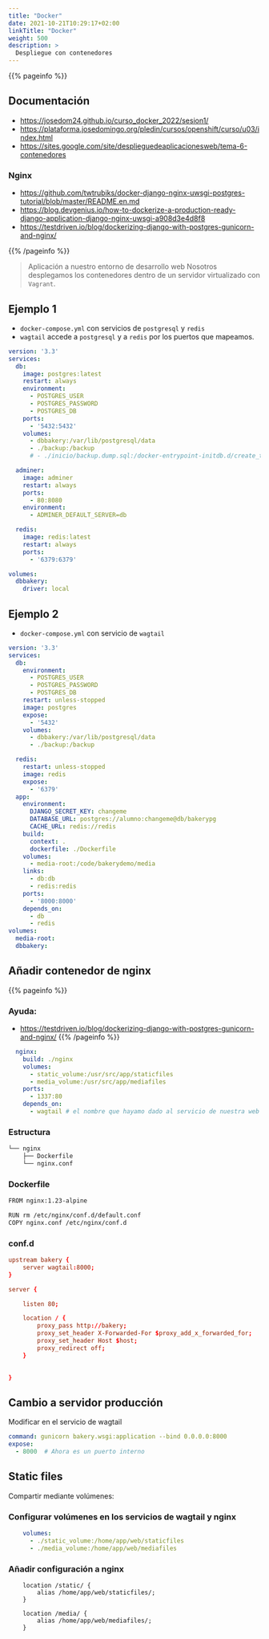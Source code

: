 ```yaml
---
title: "Docker"
date: 2021-10-21T10:29:17+02:00
linkTitle: "Docker"
weight: 500
description: >
  Despliegue con contenedores
---
```

{{% pageinfo %}}
## Documentación
* https://josedom24.github.io/curso_docker_2022/sesion1/
* https://plataforma.josedomingo.org/pledin/cursos/openshift/curso/u03/index.html
* https://sites.google.com/site/desplieguedeaplicacionesweb/tema-6-contenedores

### Nginx
* https://github.com/twtrubiks/docker-django-nginx-uwsgi-postgres-tutorial/blob/master/README.en.md
* https://blog.devgenius.io/how-to-dockerize-a-production-ready-django-application-django-nginx-uwsgi-a908d3e4d8f8
* https://testdriven.io/blog/dockerizing-django-with-postgres-gunicorn-and-nginx/

{{% /pageinfo %}}

> Aplicación a nuestro entorno de desarrollo web
> Nosotros desplegamos los contenedores dentro de un servidor virtualizado con `Vagrant`.

## Ejemplo 1
* `docker-compose.yml` con servicios de `postgresql` y `redis`
* `wagtail` accede a `postgresql` y a `redis` por los puertos que mapeamos.

```yaml
version: '3.3'  
services:
  db:
    image: postgres:latest
    restart: always
    environment:
      - POSTGRES_USER
      - POSTGRES_PASSWORD
      - POSTGRES_DB
    ports:
      - '5432:5432'
    volumes: 
      - dbbakery:/var/lib/postgresql/data
      - ./backup:/backup
      # - ./inicio/backup.dump.sql:/docker-entrypoint-initdb.d/create_tables.sql

  adminer:
    image: adminer
    restart: always
    ports:
      - 80:8080
    environment:
      - ADMINER_DEFAULT_SERVER=db

  redis:
    image: redis:latest
    restart: always
    ports:
      - '6379:6379'

volumes:
  dbbakery:
    driver: local

```

## Ejemplo 2
* `docker-compose.yml` con servicio de `wagtail`

```yaml
version: '3.3'
services:
  db:
    environment:
      - POSTGRES_USER
      - POSTGRES_PASSWORD
      - POSTGRES_DB
    restart: unless-stopped
    image: postgres
    expose:
      - '5432'
    volumes:
      - dbbakery:/var/lib/postgresql/data
      - ./backup:/backup

  redis:
    restart: unless-stopped
    image: redis
    expose:
      - '6379'
  app:
    environment:
      DJANGO_SECRET_KEY: changeme
      DATABASE_URL: postgres://alumno:changeme@db/bakerypg
      CACHE_URL: redis://redis
    build:
      context: .
      dockerfile: ./Dockerfile
    volumes:
      - media-root:/code/bakerydemo/media
    links:
      - db:db
      - redis:redis
    ports:
      - '8000:8000'
    depends_on:
      - db
      - redis
volumes:
  media-root:
  dbbakery:

```

## Añadir contenedor de nginx
{{% pageinfo %}}
### Ayuda:
* https://testdriven.io/blog/dockerizing-django-with-postgres-gunicorn-and-nginx/
{{% /pageinfo %}}
```yml
  nginx:
    build: ./nginx
    volumes:
      - static_volume:/usr/src/app/staticfiles
      - media_volume:/usr/src/app/mediafiles
    ports:
      - 1337:80
    depends_on:
      - wagtail # el nombre que hayamo dado al servicio de nuestra web
```

### Estructura
```sh
└── nginx
    ├── Dockerfile
    └── nginx.conf
```
### Dockerfile
```bash
FROM nginx:1.23-alpine

RUN rm /etc/nginx/conf.d/default.conf
COPY nginx.conf /etc/nginx/conf.d
```
### conf.d
```conf
upstream bakery {
    server wagtail:8000;
}

server {

    listen 80;

    location / {
        proxy_pass http://bakery;
        proxy_set_header X-Forwarded-For $proxy_add_x_forwarded_for;
        proxy_set_header Host $host;
        proxy_redirect off;
    }

  
}
```


## Cambio a servidor producción
Modificar en el servicio de wagtail
```yaml
command: gunicorn bakery.wsgi:application --bind 0.0.0.0:8000
expose:
  - 8000  # Ahora es un puerto interno
```

## Static files
Compartir mediante volúmenes:
### Configurar volúmenes en los servicios de wagtail y nginx
```yaml
    volumes:
      - ./static_volume:/home/app/web/staticfiles
      - ./media_volume:/home/app/web/mediafiles
```

### Añadir configuración a nginx

```
    location /static/ {
        alias /home/app/web/staticfiles/;
    }

    location /media/ {
        alias /home/app/web/mediafiles/;
    }
```